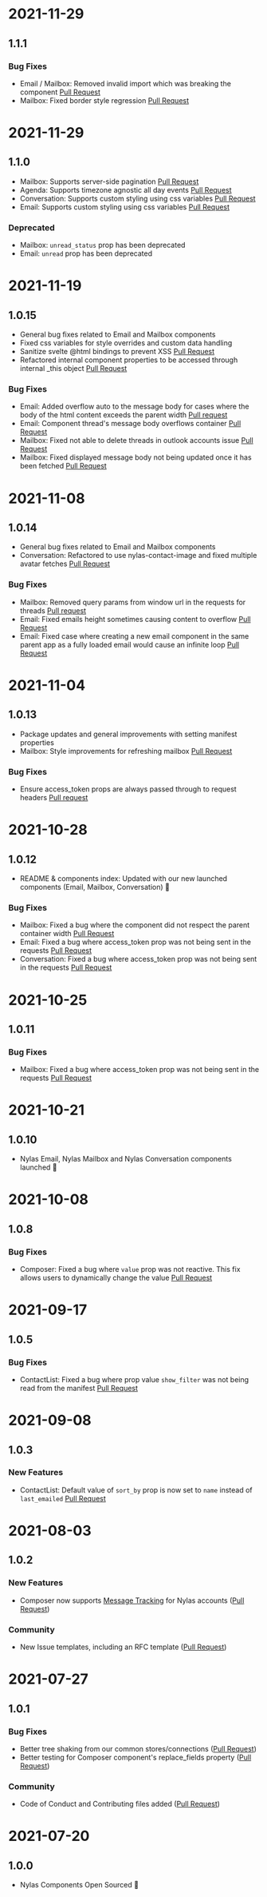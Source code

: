 # 2021-11-29

## 1.1.1

### Bug Fixes

- Email / Mailbox: Removed invalid import which was breaking the component [Pull Request](https://github.com/nylas/components/pull/231)
- Mailbox: Fixed border style regression [Pull Request](https://github.com/nylas/components/pull/232)

# 2021-11-29

## 1.1.0

- Mailbox: Supports server-side pagination [Pull Request](https://github.com/nylas/components/pull/217)
- Agenda: Supports timezone agnostic all day events [Pull Request](https://github.com/nylas/components/pull/210)
- Conversation: Supports custom styling using css variables [Pull Request](https://github.com/nylas/components/pull/216)
- Email: Supports custom styling using css variables [Pull Request](https://github.com/nylas/components/pull/224)

### Deprecated

- Mailbox: `unread_status` prop has been deprecated
- Email: `unread` prop has been deprecated

# 2021-11-19

## 1.0.15

- General bug fixes related to Email and Mailbox components
- Fixed css variables for style overrides and custom data handling
- Sanitize svelte @html bindings to prevent XSS [Pull Request](https://github.com/nylas/components/pull/200)
- Refactored internal component properties to be accessed through internal \_this object [Pull Request](https://github.com/nylas/components/pull/195)

### Bug Fixes

- Email: Added overflow auto to the message body for cases where the body of the html content exceeds the parent width [Pull request](https://github.com/nylas/components/pull/198)
- Email: Component thread's message body overflows container [Pull Request](https://github.com/nylas/components/pull/187)
- Mailbox: Fixed not able to delete threads in outlook accounts issue [Pull Request](https://github.com/nylas/components/pull/207)
- Mailbox: Fixed displayed message body not being updated once it has been fetched [Pull Request](https://github.com/nylas/components/pull/208)

# 2021-11-08

## 1.0.14

- General bug fixes related to Email and Mailbox components
- Conversation: Refactored to use nylas-contact-image and fixed multiple avatar fetches [Pull Request](https://github.com/nylas/components/pull/174)

### Bug Fixes

- Mailbox: Removed query params from window url in the requests for threads [Pull request](https://github.com/nylas/components/pull/181)
- Email: Fixed emails height sometimes causing content to overflow [Pull Request](https://github.com/nylas/components/pull/179)
- Email: Fixed case where creating a new email component in the same parent app as a fully loaded email would cause an infinite loop [Pull Request](https://github.com/nylas/components/pull/178)

# 2021-11-04

## 1.0.13

- Package updates and general improvements with setting manifest properties
- Mailbox: Style improvements for refreshing mailbox [Pull Request](https://github.com/nylas/components/pull/140)

### Bug Fixes

- Ensure access_token props are always passed through to request headers [Pull request](https://github.com/nylas/components/pull/166)

# 2021-10-28

## 1.0.12

- README & components index: Updated with our new launched components (Email, Mailbox, Conversation) 🎉

### Bug Fixes

- Mailbox: Fixed a bug where the component did not respect the parent container width [Pull Request](https://github.com/nylas/components/pull/158)
- Email: Fixed a bug where access_token prop was not being sent in the requests [Pull Request](https://github.com/nylas/components/pull/145)
- Conversation: Fixed a bug where access_token prop was not being sent in the requests [Pull Request](https://github.com/nylas/components/pull/147)

# 2021-10-25

## 1.0.11

### Bug Fixes

- Mailbox: Fixed a bug where access_token prop was not being sent in the requests [Pull Request](https://github.com/nylas/components/pull/142)

# 2021-10-21

## 1.0.10

- Nylas Email, Nylas Mailbox and Nylas Conversation components launched 🎉

# 2021-10-08

## 1.0.8

### Bug Fixes

- Composer: Fixed a bug where `value` prop was not reactive. This fix allows users to dynamically change the value [Pull Request](https://github.com/nylas/components/pull/93)

# 2021-09-17

## 1.0.5

### Bug Fixes

- ContactList: Fixed a bug where prop value `show_filter` was not being read from the manifest [Pull Request](https://github.com/nylas/components/pull/71)

# 2021-09-08

## 1.0.3

### New Features

- ContactList: Default value of `sort_by` prop is now set to `name` instead of `last_emailed` [Pull Request](https://github.com/nylas/components/pull/58)

# 2021-08-03

## 1.0.2

### New Features

- Composer now supports [Message Tracking](https://developer.nylas.com/docs/developer-tools/webhooks/message-tracking) for Nylas accounts ([Pull Request](https://github.com/nylas/components/pull/18))

### Community

- New Issue templates, including an RFC template ([Pull Request](https://github.com/nylas/components/pull/17))

# 2021-07-27

## 1.0.1

### Bug Fixes

- Better tree shaking from our common stores/connections ([Pull Request](https://github.com/nylas/components/pull/11))
- Better testing for Composer component's replace_fields property ([Pull Request](https://github.com/nylas/components/pull/6))

### Community

- Code of Conduct and Contributing files added ([Pull Request](https://github.com/nylas/components/pull/7))

# 2021-07-20

## 1.0.0

- Nylas Components Open Sourced 🎉
